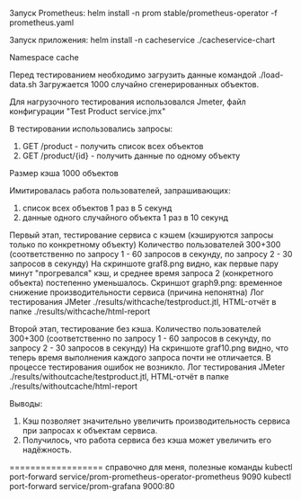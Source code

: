 Запуск Prometheus:
helm install -n prom stable/prometheus-operator -f prometheus.yaml

Запуск приложения:
helm install -n cacheservice ./cacheservice-chart

Namespace cache

Перед тестированием необходимо загрузить данные командой 
./load-data.sh
Загружается 1000 случайно сгенерированных объектов.

Для нагрузочного тестирования использовался Jmeter, файл конфигурации "Test Product service.jmx"

В тестировании использовались запросы:
1. GET /product - получить список всех объектов
2. GET /product/{id} - получить данные по одному объекту

Размер кэша 1000 объектов

Имитировалась работа пользователей, запрашивающих:
1. список всех объектов 1 раз в 5 секунд
2. данные одного случайного объекта 1 раз в 10 секунд

Первый этап, тестирование сервиса с кэшем (кэшируются запросы только по конкретному объекту)
Количество пользователей 300+300 (соответственно по запросу 1 - 60 запросов в секунду, по запросу 2 - 30 запросов в секунду)
На скриншоте graf8.png видно, как первые пару минут "прогревался" кэш, и среднее время запроса 2 (конкретного объекта) постепенно уменьшалось.
Скриншот graph9.png: временное снижение производительности сервиса (причина непонятна)
Лог тестирования JMeter ./results/withcache/testproduct.jtl, HTML-отчёт в папке ./results/withcache/html-report

Второй этап, тестирование без кэша.
Количество пользователей 300+300 (соответственно по запросу 1 - 60 запросов в секунду, по запросу 2 - 30 запросов в секунду)
На скриншоте graf10.png видно, что теперь время выполнения каждого запроса почти не отличается.
В процессе тестирования ошибок не возникло.
Лог тестирования JMeter ./results/withoutcache/testproduct.jtl, HTML-отчёт в папке ./results/withoutcache/html-report


Выводы:
1. Кэш позволяет значительно увеличить производительность сервиса при запросах к объектам сервиса.
2. Получилось, что работа сервиса без кэша может увеличить его надёжность.

==================
справочно для меня, полезные команды
kubectl port-forward service/prom-prometheus-operator-prometheus 9090
kubectl port-forward service/prom-grafana 9000:80
